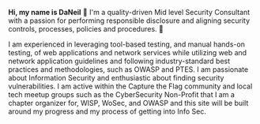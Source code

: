 __Hi, my name is DaNeil__ 👋 I'm a quality-driven Mid level Security Consultant with a passion for performing responsible disclosure and aligning security controls, processes, policies and procedures. :space_invader:

I am experienced in leveraging tool-based testing, and manual hands-on testing, of web applications and network services while utilizing web and network application guidelines and following industry-standard best practices and methodologies, such as OWASP and PTES. I am passionate about Information Security and enthusiastic about finding security vulnerabilities. I am active within the Capture the Flag community and local tech meetup groups such as the CyberSecurity Non-Profit that I am a chapter organizer for, WISP, WoSec, and OWASP and this site will be built around my progress and my process of getting into Info Sec.
